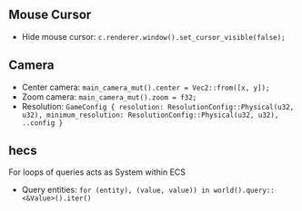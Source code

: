 ## Mouse Cursor

- Hide mouse cursor: `c.renderer.window().set_cursor_visible(false);`

## Camera

- Center camera: `main_camera_mut().center = Vec2::from([x, y]);`
- Zoom camera: `main_camera_mut().zoom = f32;`
- Resolution: `GameConfig { resolution: ResolutionConfig::Physical(u32, u32), minimum_resolution: ResolutionConfig::Physical(u32, u32),
..config }`

## hecs

For loops of queries acts as System within ECS
- Query entities: `for (entity), (value, value)) in world().query::<&Value>().iter()`

 

